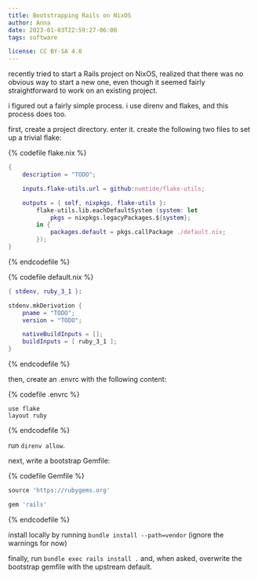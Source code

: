 ```yaml
---
title: Bootstrapping Rails on NixOS
author: Anna
date: 2023-01-03T22:59:27-06:00
tags: software

license: CC BY-SA 4.0
---
```


recently tried to start a Rails project on NixOS, realized that there was no obvious way to start a new one, even though it seemed fairly straightforward to work on an existing project.

i figured out a fairly simple process. i use direnv and flakes, and this process does too.

first, create a project directory. enter it. create the following two files to set up a trivial flake:

{% codefile flake.nix %}
```nix
{
    description = "TODO";

    inputs.flake-utils.url = github:numtide/flake-utils;

    outputs = { self, nixpkgs, flake-utils }:
        flake-utils.lib.eachDefaultSystem (system: let
            pkgs = nixpkgs.legacyPackages.${system};
        in {
            packages.default = pkgs.callPackage ./default.nix;
        });
}
```
{% endcodefile %}

{% codefile default.nix %}
```nix
{ stdenv, ruby_3_1 }:

stdenv.mkDerivation {
    pname = "TODO";
    version = "TODO";

    nativeBuildInputs = [];
    buildInputs = [ ruby_3_1 ];
}
```
{% endcodefile %}

then, create an .envrc with the following content:

{% codefile .envrc %}
```
use flake
layout ruby
```
{% endcodefile %}

run `direnv allow`.

next, write a bootstrap Gemfile:

{% codefile Gemfile %}
```ruby
source 'https://rubygems.org'

gem 'rails'
```
{% endcodefile %}

install locally by running `bundle install --path=vendor` (ignore the warnings for now)

finally, run `bundle exec rails install .` and, when asked, overwrite the bootstrap gemfile with the upstream default.

